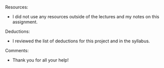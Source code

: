 Resources:
- I did not use any resources outside of the lectures and my notes on this assignment.

Deductions:
- I reviewed the list of deductions for this project and in the syllabus.

Comments:
- Thank you for all your help!
